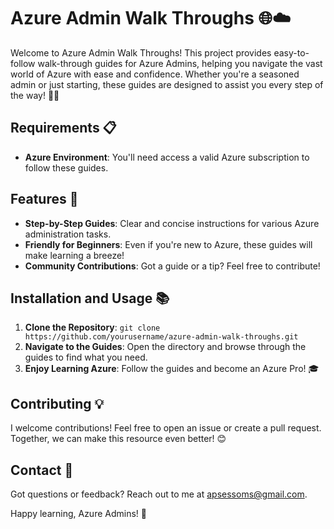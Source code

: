 # Azure Admin Walk Throughs 🌐☁️

Welcome to Azure Admin Walk Throughs! This project provides easy-to-follow walk-through guides for Azure Admins, helping you navigate the vast world of Azure with ease and confidence. Whether you're a seasoned admin or just starting, these guides are designed to assist you every step of the way! 💼🚀

## Requirements 📋

- **Azure Environment**: You'll need access a valid Azure subscription to follow these guides.

## Features 🌟

- **Step-by-Step Guides**: Clear and concise instructions for various Azure administration tasks.
- **Friendly for Beginners**: Even if you're new to Azure, these guides will make learning a breeze!
- **Community Contributions**: Got a guide or a tip? Feel free to contribute!

## Installation and Usage 📚

1. **Clone the Repository**: `git clone https://github.com/yourusername/azure-admin-walk-throughs.git`
2. **Navigate to the Guides**: Open the directory and browse through the guides to find what you need.
3. **Enjoy Learning Azure**: Follow the guides and become an Azure Pro! 🎓

## Contributing 💡

I welcome contributions! Feel free to open an issue or create a pull request. Together, we can make this resource even better! 😊

## Contact 📧

Got questions or feedback? Reach out to me at [apsessoms@gmail.com](mailto:apsessoms@gmail.com).

Happy learning, Azure Admins! 🎉
